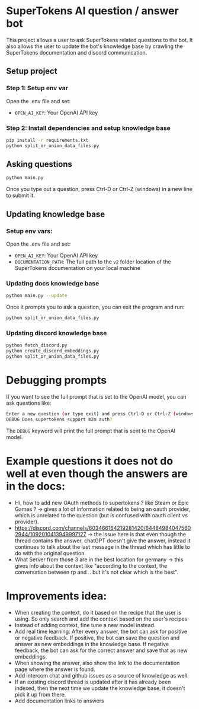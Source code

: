 # SuperTokens AI question / answer bot

This project allows a user to ask SuperTokens related questions to the bot. It also allows the user to update the bot's knowledge base by crawling the SuperTokens documentation and discord communication.

## Setup project

### Step 1: Setup env var
Open the .env file and set:
- `OPEN_AI_KEY`: Your OpenAI API key

### Step 2: Install dependencies and setup knowledge base
```bash
pip install -r requirements.txt
python split_or_union_data_files.py
```

## Asking questions
```bash
python main.py
```

Once you type out a question, press Ctrl-D or Ctrl-Z (windows) in a new line to submit it.

## Updating knowledge base

### Setup env vars:
Open the .env file and set:
- `OPEN_AI_KEY`: Your OpenAI API key
- `DOCUMENTATION_PATH`: The full path to the `v2` folder location of the SuperTokens documentation on your local machine

### Updating docs knowledge base
```bash
python main.py --update
```

Once it prompts you to ask a question, you can exit the program and run:

```bash
python split_or_union_data_files.py
```

### Updating discord knowledge base
```bash
python fetch_discord.py
python create_discord_embeddings.py
python split_or_union_data_files.py
```

# Debugging prompts
If you want to see the full prompt that is set to the OpenAI model, you can ask questions like:
```bash
Enter a new question (or type exit) and press Ctrl-D or Ctrl-Z (windows) in a new line to ask:
DEBUG Does supertokens support m2m auth?
```

The `DEBUG` keyword will print the full prompt that is sent to the OpenAI model.

# Example questions it does not do well at even though the answers are in the docs:
- Hi, how to add new OAuth methods to supertokens ? like Steam or Epic Games ? -> gives a lot of information related to being an oauth provider, which is unrelated to the question (but is confused with oauth client vs provider).
- https://discord.com/channels/603466164219281420/644849840475602944/1092010413949997127 -> the issue here is that even though the thread contains the answer, chatGPT doesn't give the answer, instead it continues to talk about the last message in the thread which has little to do with the original question.
- What Server from those 3 are in the best location for germany -> this gives info about the context like "according to the context, the conversation between rp and <user>.. but it's not clear which is the best".

# Improvements idea:
- When creating the context, do it based on the recipe that the user is using. So only search and add the context based on the user's recipes
- Instead of adding context, fine tune a new model instead.
- Add real time learning: After every answer, the bot can ask for positive or negative feedback. If positive, the bot can save the question and answer as new embeddings in the knowledge base. If negative feedback, the bot can ask for the correct answer and save that as new embeddings.
- When showing the answer, also show the link to the documentation page where the answer is found.
- Add intercom chat and github issues as a source of knowledge as well.
- If an existing discord thread is updated after it has already been indexed, then the next time we update the knowledge base, it doesn't pick it up from there.
- Add documentation links to answers